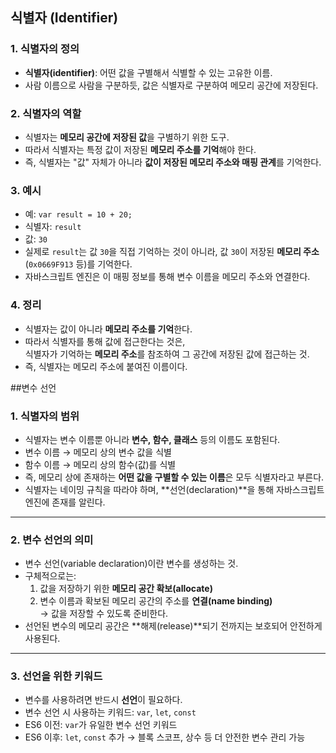 ## 식별자 (Identifier)

### 1. 식별자의 정의
- **식별자(identifier)**: 어떤 값을 구별해서 식별할 수 있는 고유한 이름.
- 사람 이름으로 사람을 구분하듯, 값은 식별자로 구분하여 메모리 공간에 저장된다.

### 2. 식별자의 역할
- 식별자는 **메모리 공간에 저장된 값**을 구별하기 위한 도구.
- 따라서 식별자는 특정 값이 저장된 **메모리 주소를 기억**해야 한다.
- 즉, 식별자는 "값" 자체가 아니라 **값이 저장된 메모리 주소와 매핑 관계**를 기억한다.

### 3. 예시
- 예: `var result = 10 + 20;`
- 식별자: `result`
- 값: `30`
- 실제로 `result`는 값 `30`을 직접 기억하는 것이 아니라, 값 `30`이 저장된 **메모리 주소**(`0x0669F913` 등)를 기억한다.
- 자바스크립트 엔진은 이 매핑 정보를 통해 변수 이름을 메모리 주소와 연결한다.

### 4. 정리
- 식별자는 값이 아니라 **메모리 주소를 기억**한다.
- 따라서 식별자를 통해 값에 접근한다는 것은,  
  식별자가 기억하는 **메모리 주소**를 참조하여 그 공간에 저장된 값에 접근하는 것.
- 즉, 식별자는 메모리 주소에 붙여진 이름이다.

##변수 선언

### 1. 식별자의 범위
- 식별자는 변수 이름뿐 아니라 **변수, 함수, 클래스** 등의 이름도 포함된다.
- 변수 이름 → 메모리 상의 변수 값을 식별  
- 함수 이름 → 메모리 상의 함수(값)를 식별  
- 즉, 메모리 상에 존재하는 **어떤 값을 구별할 수 있는 이름**은 모두 식별자라고 부른다.
- 식별자는 네이밍 규칙을 따라야 하며, **선언(declaration)**을 통해 자바스크립트 엔진에 존재를 알린다.

---

### 2. 변수 선언의 의미
- 변수 선언(variable declaration)이란 변수를 생성하는 것.
- 구체적으로는:
  1. 값을 저장하기 위한 **메모리 공간 확보(allocate)**
  2. 변수 이름과 확보된 메모리 공간의 주소를 **연결(name binding)**  
  → 값을 저장할 수 있도록 준비한다.
- 선언된 변수의 메모리 공간은 **해제(release)**되기 전까지는 보호되어 안전하게 사용된다.

---

### 3. 선언을 위한 키워드
- 변수를 사용하려면 반드시 **선언**이 필요하다.
- 변수 선언 시 사용하는 키워드: `var`, `let`, `const`
- ES6 이전: `var`가 유일한 변수 선언 키워드  
- ES6 이후: `let`, `const` 추가 → 블록 스코프, 상수 등 더 안전한 변수 관리 가능

